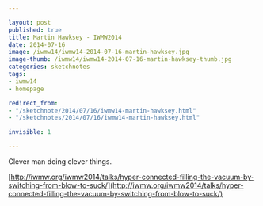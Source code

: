 ```yaml
---

layout: post
published: true
title: Martin Hawksey - IWMW2014
date: 2014-07-16
image: /iwmw14/iwmw14-2014-07-16-martin-hawksey.jpg
image-thumb: /iwmw14/iwmw14-2014-07-16-martin-hawksey-thumb.jpg
categories: sketchnotes
tags: 
- iwmw14
- homepage

redirect_from:
- "/sketchnote/2014/07/16/iwmw14-martin-hawksey.html"
- "/sketchnotes/2014/07/16/iwmw14-martin-hawksey.html"

invisible: 1

---
```


Clever man doing clever things.

[http://iwmw.org/iwmw2014/talks/hyper-connected-filling-the-vacuum-by-switching-from-blow-to-suck/](http://iwmw.org/iwmw2014/talks/hyper-connected-filling-the-vacuum-by-switching-from-blow-to-suck/)